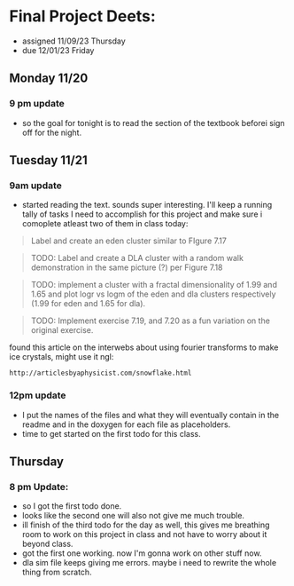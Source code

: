 # Final Project Deets:
- assigned 11/09/23 Thursday
- due 12/01/23 Friday
## Monday 11/20
### 9 pm update
- so the goal for tonight is to read the section of the textbook beforei sign off for the night. 
## Tuesday 11/21
### 9am update
- started reading the text. sounds super interesting. I'll keep a running tally of tasks I need to accomplish for this project and make sure i comoplete atleast two of them in class today:

> Label and create an eden cluster similar to FIgure 7.17

> TODO: Label and create a DLA cluster with a random walk demonstration in the same picture (?) per Figure 7.18

> TODO: implement a cluster with a fractal dimensionality of 1.99 and 1.65 and plot logr vs logm of the eden and dla clusters respectively (1.99 for eden and 1.65 for dla). 

> TODO: Implement exercise 7.19, and 7.20 as a fun variation on the original exercise.

found this article on the interwebs about using fourier transforms to make ice crystals, might use it ngl:

    http://articlesbyaphysicist.com/snowflake.html

### 12pm update
- I put the names of the files and what they will eventually contain in the readme and in the doxygen for each file as placeholders.
- time to get started on the first todo for this class. 
## Thursday
### 8 pm Update:
- so I got the first todo done. 
- looks like the second one will also not give me much trouble. 
- ill finish of the third todo for the day as well, this gives me breathing room to work on this project in class and not have to worry about it beyond class.
- got the first one working. now I'm gonna work on other stuff now.
- dla sim file keeps giving me errors. maybe i need to rewrite the whole thing from scratch.